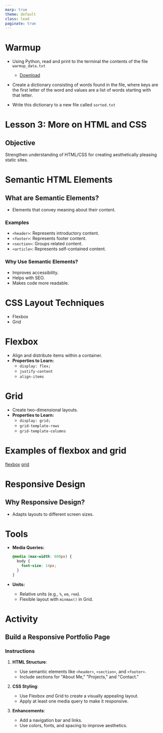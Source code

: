 ```yaml
---
marp: true
theme: default
class: lead
paginate: true
---
```


<!-- headingDivider: 1 -->
<!-- backgroundColor: black -->
<!-- class: invert -->

# Warmup

- Using Python, read and print to the terminal the contents of the file `warmup_data.txt`
  - [Download](https://whlapinel.github.io/courses/python-ii-programming-honors/unit-8/lesson-8.3/files/warmup_data.txt)

- Create a dictionary consisting of words found in the file, where keys are the first letter of the word and values are a list of words starting with that letter.

- Write this dictionary to a new file called `sorted.txt`

# Lesson 3: More on HTML and CSS

## Objective

Strengthen understanding of HTML/CSS for creating aesthetically pleasing static sites.

# Semantic HTML Elements

## What are Semantic Elements?

- Elements that convey meaning about their content.

### Examples

- `<header>`: Represents introductory content.
- `<footer>`: Represents footer content.
- `<section>`: Groups related content.
- `<article>`: Represents self-contained content.

### Why Use Semantic Elements?

- Improves accessibility.
- Helps with SEO.
- Makes code more readable.

# CSS Layout Techniques

- Flexbox
- Grid

# Flexbox

- Align and distribute items within a container.
- **Properties to Learn:**
  - `display: flex;`
  - `justify-content`
  - `align-items`

# Grid

- Create two-dimensional layouts.
- **Properties to Learn:**
  - `display: grid;`
  - `grid-template-rows`
  - `grid-template-columns`

# Examples of flexbox and grid

[flexbox](https://whlapinel.github.io/courses/python-ii-programming-honors/unit-8/lesson-8.3/files/flex.html)
[grid](https://whlapinel.github.io/courses/python-ii-programming-honors/unit-8/lesson-8.3/files/grid.html)

# Responsive Design

## Why Responsive Design?

- Adapts layouts to different screen sizes.

# Tools

- **Media Queries:**

  ```css
  @media (max-width: 600px) {
    body {
      font-size: 14px;
    }
  }
  ```

- **Units:**
  - Relative units (e.g., `%`, `em`, `rem`).
  - Flexible layout with `minmax()` in Grid.

# Activity

## Build a Responsive Portfolio Page

### Instructions

1. **HTML Structure**:
   - Use semantic elements like `<header>`, `<section>`, and `<footer>`.
   - Include sections for "About Me," "Projects," and "Contact."

2. **CSS Styling**:
   - Use Flexbox *and* Grid to create a visually appealing layout.
   - Apply at least one media query to make it responsive.

3. **Enhancements**:
   - Add a navigation bar and links.
   - Use colors, fonts, and spacing to improve aesthetics.

